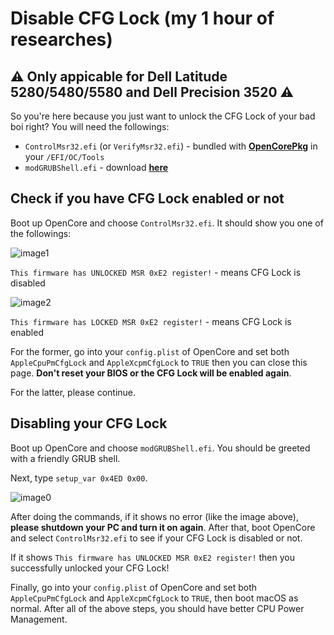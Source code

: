 # Disable CFG Lock (my 1 hour of researches)
## ⚠ Only appicable for Dell Latitude 5280/5480/5580 and Dell Precision 3520 ⚠

So you're here because you just want to unlock the CFG Lock of your bad boi right?
You will need the followings:
* `ControlMsr32.efi` (or `VerifyMsr32.efi`) - bundled with [**OpenCorePkg**](https://github.com/acidanthera/OpenCorePkg) in your `/EFI/OC/Tools`
* `modGRUBShell.efi` - download [**here**](https://github.com/datasone/grub-mod-setup_var)

## Check if you have CFG Lock enabled or not
Boot up OpenCore and choose `ControlMsr32.efi`. It should show you one of the followings:

![image1](https://user-images.githubusercontent.com/73286927/134888903-edbfc222-0fcf-4aab-98bc-b1b4d3d58725.jpg)

`This firmware has UNLOCKED MSR 0xE2 register!` - means CFG Lock is disabled

![image2](https://user-images.githubusercontent.com/73286927/134888940-9dbc0031-0e49-4b0f-a93b-3e31a558e455.jpg)

`This firmware has LOCKED MSR 0xE2 register!` - means CFG Lock is enabled

For the former, go into your `config.plist` of OpenCore and set both `AppleCpuPmCfgLock` and `AppleXcpmCfgLock` to `TRUE` then you can close this page. **Don't reset your BIOS or the CFG Lock will be enabled again**.

For the latter, please continue.

## Disabling your CFG Lock
Boot up OpenCore and choose `modGRUBShell.efi`. You should be greeted with a friendly GRUB shell.

Next, type `setup_var 0x4ED 0x00`.

![image0](https://user-images.githubusercontent.com/73286927/134889253-9cf3f931-7c3a-4353-bf26-84c0cacb0bb7.jpg)

After doing the commands, if it shows no error (like the image above), **please shutdown your PC and turn it on again**. After that, boot OpenCore and select `ControlMsr32.efi` to see if your CFG Lock is disabled or not.

If it shows `This firmware has UNLOCKED MSR 0xE2 register!` then you successfully unlocked your CFG Lock!

Finally, go into your `config.plist` of OpenCore and set both `AppleCpuPmCfgLock` and `AppleXcpmCfgLock` to `TRUE`, then boot macOS as normal. After all of the above steps, you should have better CPU Power Management.
